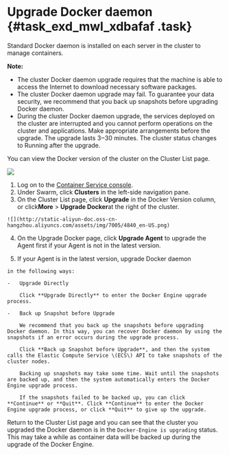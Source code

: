 # Upgrade Docker daemon {#task_exd_mwl_xdbafaf .task}

Standard Docker daemon is installed on each server in the cluster to manage containers.

**Note:** 

-   The cluster Docker daemon upgrade requires that the machine is able to access the Internet to download necessary software packages.
-   The cluster Docker daemon upgrade may fail. To guarantee your data security, we recommend that you back up snapshots before upgrading Docker daemon.
-   During the cluster Docker daemon upgrade, the services deployed on the cluster are interrupted and you cannot perform operations on the cluster and applications. Make appropriate arrangements before the upgrade. The upgrade lasts 3‒30 minutes. The cluster status changes to Running after the upgrade.

You can view the Docker version of the cluster on the Cluster List page.

![](http://static-aliyun-doc.oss-cn-hangzhou.aliyuncs.com/assets/img/7005/4837_en-US.png)

1.   Log on to the [Container Service console](https://partners-intl.console.aliyun.com/#/cs). 
2.   Under Swarm, click **Clusters** in the left-side navigation pane. 
3.   On the Cluster List page, click **Upgrade** in the Docker Version column, or click**More** \> **Upgrade Docker**at the right of the cluster. 

    ![](http://static-aliyun-doc.oss-cn-hangzhou.aliyuncs.com/assets/img/7005/4840_en-US.png)

4.   On the Upgrade Docker page, click **Upgrade Agent** to upgrade the Agent first if your Agent is not in the latest version. 

     

5.   If your Agent is in the latest version, upgrade Docker daemon 

     

    in the following ways:

    -   Upgrade Directly

        Click **Upgrade Directly** to enter the Docker Engine upgrade process.

    -   Back up Snapshot before Upgrade

        We recommend that you back up the snapshots before upgrading Docker daemon. In this way, you can recover Docker daemon by using the snapshots if an error occurs during the upgrade process.

        Click **Back up Snapshot before Upgrade**, and then the system calls the Elastic Compute Service \(ECS\) API to take snapshots of the cluster nodes.

        Backing up snapshots may take some time. Wait until the snapshots are backed up, and then the system automatically enters the Docker Engine upgrade process.

        If the snapshots failed to be backed up, you can click **Continue** or **Quit**. Click **Continue** to enter the Docker Engine upgrade process, or click **Quit** to give up the upgrade.


Return to the Cluster List page and you can see that the cluster you upgraded the Docker daemon is in the `Docker-Engine is upgrading` status. This may take a while as container data will be backed up during the upgrade of the Docker Engine.

